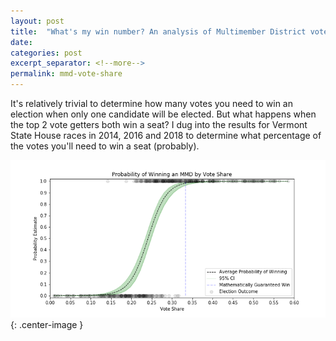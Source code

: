 ```yaml
---
layout: post
title:  "What's my win number? An analysis of Multimember District vote shares"
date:   
categories: post
excerpt_separator: <!--more-->
permalink: mmd-vote-share
---
```


It's relatively trivial to determine how many votes you need to win an election when only one candidate will be elected. But what happens when the top 2 vote getters both win a seat? I dug into the results for Vermont State House races in 2014, 2016 and 2018 to determine what percentage of the votes you'll need to win a seat (probably). <!--more-->

![MMD Vote Share graph](/assets/MMD_winning_vote_share_results.png){: .center-image }